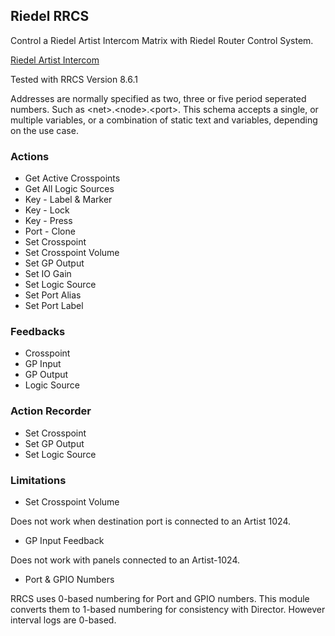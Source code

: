 ## Riedel RRCS

Control a Riedel Artist Intercom Matrix with Riedel Router Control System.

[Riedel Artist Intercom](https://www.riedel.net/en/products-solutions/intercom/artist-matrix-intercom/software)

Tested with RRCS Version 8.6.1

Addresses are normally specified as two, three or five period seperated numbers. Such as \<net\>.\<node\>.\<port\>. This schema accepts a single, or multiple variables, or a combination of static text and variables, depending on the use case.

### Actions

- Get Active Crosspoints
- Get All Logic Sources
- Key - Label & Marker
- Key - Lock
- Key - Press
- Port - Clone
- Set Crosspoint
- Set Crosspoint Volume
- Set GP Output
- Set IO Gain
- Set Logic Source
- Set Port Alias
- Set Port Label

### Feedbacks

- Crosspoint
- GP Input
- GP Output
- Logic Source

### Action Recorder

- Set Crosspoint
- Set GP Output
- Set Logic Source

### Limitations

- Set Crosspoint Volume

Does not work when destination port is connected to an Artist 1024.

- GP Input Feedback

Does not work with panels connected to an Artist-1024.

- Port & GPIO Numbers

RRCS uses 0-based numbering for Port and GPIO numbers. This module converts them to 1-based numbering for consistency with Director. However interval logs are 0-based.
